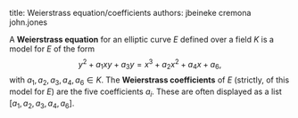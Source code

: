 title: Weierstrass equation/coefficients
authors:
    jbeineke
    cremona
    john.jones

A **Weierstrass equation** for an elliptic curve $E$ defined over a field $K$ is a model for $E$ of the form
$$y^2 + a_1xy + a_3y = x^3 + a_2 x^2 + a_4 x + a_6,$$
with $a_1, a_2, a_3, a_4, a_6 \in K$.  The **Weierstrass coefficients** of $E$ (strictly, of this model for $E$) are the five coefficients $a_i$.  These are often displayed as a list
$[a_1, a_2, a_3, a_4, a_6]$.
